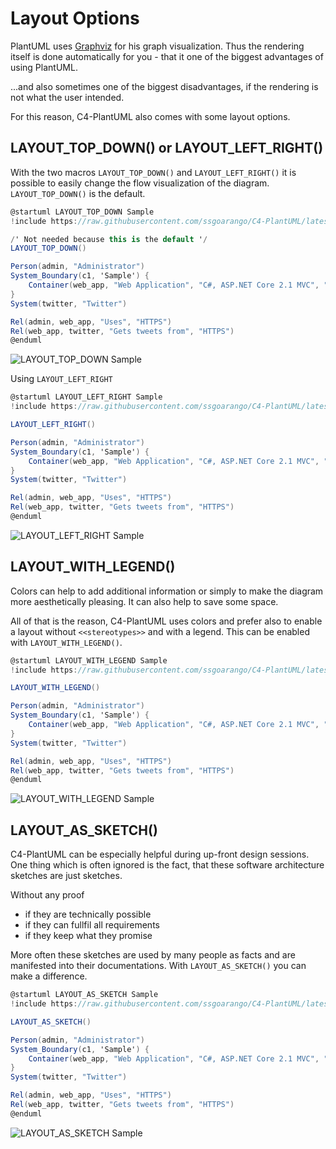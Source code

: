 # Layout Options

PlantUML uses [Graphviz](https://www.graphviz.org/) for his graph visualization. Thus the rendering itself is done automatically for you - that it one of the biggest advantages of using PlantUML.

...and also sometimes one of the biggest disadvantages, if the rendering is not what the user intended.

For this reason, C4-PlantUML also comes with some layout options.

## LAYOUT_TOP_DOWN() or LAYOUT_LEFT_RIGHT()

With the two macros `LAYOUT_TOP_DOWN()` and `LAYOUT_LEFT_RIGHT()` it is possible to easily change the flow visualization of the diagram. `LAYOUT_TOP_DOWN()` is the default.

```csharp
@startuml LAYOUT_TOP_DOWN Sample
!include https://raw.githubusercontent.com/ssgoarango/C4-PlantUML/latest/C4_Container.puml

/' Not needed because this is the default '/
LAYOUT_TOP_DOWN()

Person(admin, "Administrator")
System_Boundary(c1, 'Sample') {
    Container(web_app, "Web Application", "C#, ASP.NET Core 2.1 MVC", "Allows users to compare multiple Twitter timelines")
}
System(twitter, "Twitter")

Rel(admin, web_app, "Uses", "HTTPS")
Rel(web_app, twitter, "Gets tweets from", "HTTPS")
@enduml
```

![LAYOUT_TOP_DOWN Sample](http://www.plantuml.com/plantuml/png/xLXhRziw4ltkNy7hV6W3E8sJFfhDEaRzK1vOnmaiPRDtsy9Wf74iN9aKIBgkTzl_laD9PcGpMa7sRJvT1aWKSURCcI5r-FWa5HLgFejghqYFHrn8VDWhRRNQRm5CGWR46JZNpj0Rdz_WhzxDu6P4ziwJLaCaLosZa3rMnFIStkKmHNIl_ksGe-DQJVuHifWAEYDeHEUHyk2xwaJX8vi1KyJ7No3oPWj1u_imK5Dot6pcti_ezskGaZw26_u7oD7xPjvBWAyeUuo0_BT6iBc82bmjOpZdJAKUnqcFdDA0Bp0vCg6HXDhFF4n72Bx889AoahqFIKlUQ2ZxRJx0psSvjLeFVCu2AfRjzehV1ei2paqhmWQFTqbBtdQv240KlTSZ2YIWSWg1flcA3EYIprMr8OuuCXvqVh-vyyOTT-p-m_5wbxcK7wZ_nwFGoMOy7CVfzdivYobbmKA4IW4ZIip1dY0wko6T0Qdt-2pqYKkP9DTklPRE5JBXNFzfJT2E-3hCcO2WVKy5mtgUjWvrHvlq15050PeB4eJIdqiPSjOW322GH77o0EGRZS90MzL-0nOyfMZoNUNgtToE-pVtG_IB4r-k59yXhXvZXDsq7pZdtdXqTN7faGWcIhk8y76gSXvO-6uwAqAe-l5cZilNCCOCg6mG64Vq0QBzt8TGFplBtjR9sWoaacH-vO3wGS_8vu79vxJtQt44p6m44TKfosaOLqmKNSShJaUD5UZn6ZrJqhDwVP-iZFCTne-SQlAcB9N2AF2dRATuNzZXOKlYTtow8PJjpndyrzQXxcyV7jRNQe3S9eBF6cZ6SsETqRQx6gH-SD2kxvTYcCHiCDl6eAxLhOkV_EkLW_Qs2Tfzcc7hu40pB8UoUPOO6V0rz27W5_Z0nJR5nAoBi7OlwlCrDJ6sB2vYba7kNkHDulrjYgk5rQfmV_VI5cFp1IiWMXow7C9cM9h6HldkjYdVtQsLuDtknIj2Zeie5jCl1R2vtLKgss2Rikabsafli7lXYh5XeWg85eSkW2XXEAXKlj4svTER6pl7qUxr-p_WA5w55IpEenp39bcUoTCEcbn254Fb0nWw6tL8OFb-fhNauFCq309WN_i7ISUQprs9pzqpFgCIdz4pFeCIdq7canmNVHx3AUaG6IOxHCadQa45FYobWjaRDBaLuOoA9O48zC5FdX9lQXcIa16fiRI7EuzZBXGYvfnkWSSOWB9WqrTcU-jeINpE63v1G1GdgYJC5LF00hIbyo04vcCUpZSGomSUB1jwepyboOY7FesIk8opWwStSKAeWP0o359YVAwIPpvP3nx0DuXuh3D1I8fbsVRmVkkCt9lXk7knEhatJzuTV-oQVkTVdZCQTWPZo_33YVunXkxlhkTSv_gFZZwSTFisa6NujwHLlIieE1xhpuUpTji-l9kJhdrVaPYM6dGtJgGR5R5FpisFRxiVpWjFyl0ToJ4QZL-Ginc5Kl8d7VrJI3wT_Y_2sKoO8gflUn_FUytoEhyWPtksbzTvztkK-ollSZnmBfnXlpRLkY5DYhK87e45wTr1xSSPMMluluT6v4VjHsjZPhGp2vBEqiJ4P5TakofvtccZ4crjcAdeEgWnB08rJfXGafPzwVAAE9dGLzN3X725sv0qmxMRYZ8m_H20zCNpg5_O5xQoA8YmoNViV5SLEEUKnuQsaNTBe2ISYUScereX2_Cvs-GDs6x4hGWstsqhNqv-vygNXDlXsj1Gh7XxI3wdViMNVDll0NkSAOhKX2IBK4r3HjJBxGfz4xnW7-XjxFAssUJz7Pty226Hi36Ymf-62id8nie1MQIu-9JUbXxAD5KY5PrCjjyizd3HwrmDdL5kz_RkxKc___vFshsPEhx88ctIATzR_BKyLr-UqScgS8PhnldNBE962spzDATkMw2gtgkJ_7pDYrWL7aRGToUq8VuskTrbtoHKNVcDQqNnDraKoVuivam_vsNVE9KBVcxTU5s-SC0-YQEv9F5souGXMx1CkBQiwnWvPTz5lAzlRuOeYpdnFddVxPut_oJnDjdj9jvxpQGLABR9eL2nF-9vgd_oonJxByL6ApCEbbKs1NwLhcVmlrhNJHv5kfvrlxok5vF3bfqtQJ0BaK2ze_-6KWcgkC0RyCrDkt-4HYwTQILB--hxwPURMxaMy32cSOoMz_10Ed4SXNwogwpZgzvUWtJSspT3nqCN0UJupH6v_cTFztMYY2yacKiafGLGqwPeCfj7AjGXFPHR1OAeS0OHnf98yMT6yhLAEn4dCyFEsWYYLN9FjEuaI1tlqlDkNRJIHgRt2UO2bCH_GV_Hryzvbq_0Wlai-Xy0 "LAYOUT_TOP_DOWN Sample")

Using `LAYOUT_LEFT_RIGHT`

```csharp
@startuml LAYOUT_LEFT_RIGHT Sample
!include https://raw.githubusercontent.com/ssgoarango/C4-PlantUML/latest/C4_Container.puml

LAYOUT_LEFT_RIGHT()

Person(admin, "Administrator")
System_Boundary(c1, 'Sample') {
    Container(web_app, "Web Application", "C#, ASP.NET Core 2.1 MVC", "Allows users to compare multiple Twitter timelines")
}
System(twitter, "Twitter")

Rel(admin, web_app, "Uses", "HTTPS")
Rel(web_app, twitter, "Gets tweets from", "HTTPS")
@enduml
```

![LAYOUT_LEFT_RIGHT Sample](http://www.plantuml.com/plantuml/png/xLfjRziu4lwkNy5rFgG1dCP9NvhD9SRwHMc2Svp0KYwtrnO6ROrZOMLI8Ecwlcl_-mrbcP7D28BaDfzM1c9Pd7dccI7ry0NvGoegr7mMEVkamoCk9Dxi5LwEyri0av01SNlkZTltXvUt-ATpsxiTaBtBv78GoLFBA6IF9J5zjtFLNo5wr_znoV69uyY_GXPJGMS4ZUWyKZvyKwqeV6GpO8gCyG-8hDb2qFWX3DIKd3GQcUSp-kq6fAIFu8N_1NByhf7r4Z1Mb3r6GFxd4BmyH0MkbZ5SSgPM7YT9YvpIW2ymEJAXaGJdHnQc9GHVf119MSdU--HAdcWe-sasm8zdEPsVZ_YS1LGicyqrloqMEPmRLeGj7c-JAtdQvY80aVTSzoYGWCef19hcFkdH9P-hSbqSSMJSQ_rvU-yFMzxG-wVhTwuoAO_e-Az7ePDDURYks-vsCXPJoeA529K2HfIOWpr0T7PzEWDIw_1PE2OUPPBSU3LdDLR8X7FzTJxXUlpeC1S2WkO35GphUNP-f1kQf2E0AWZGN90WbEEvb25dTS800aaK9oCWNsaK1jhA-GrOy9IYoNUTgtzxD-pUFlJHBqvykL8S6OUwZn5ssxxdNlh3mVN7Avz4C57QHOIFKvNnmCAtLwCYXB8lR-guV0L3p83AEe5XH4SG7MHUXDh5HVgqHZP689KazIi6r3TwH3uFJ3wjMh_aHy3C1X1HdRASXd79HD5rkEPqN5-3dcpGCoMzgDKEoDeuss3yo9acRyfIAeo2yPJj5EypEpewb_WUdsq9PVDJ2l_b_4YtDu-EQXirG6uJmMTrDEEPlavfsqrrKZiyRDOE2Z5COZQORMDGD-hMnbV-LUgGUDi4xJRDyFpmK3CiXh9v5XWPy0tqFk0REEAYIZ4nwsAioaLzjgOcHiNY8cOnvAv5tYRUhL9SBQnMXRkxbpOVcozOFj6Sq3P48SFYDBRATr-bVFTtLeBtknSl3pdEevXFtmOev7PVgcozAcNJKxILNc_tmkLZmqJb4yq9NG2Hmx1Ngdo3AkNJYnixny7FgLyEE8fNVWLpyx0nYaaMP_AqWYPN4CLGUWE6paOT4bX-a6ejEVmq3OC0s9VkOTAmuNDVu7F_ZC-Wm6VmZ4-lmAUN-YJRnJ6FuOoqY0oJ5QBa4xMW0c-MKi7iDPhSYN16nP9017hZ9y-8FxKCISY8r5ZQmvl7CHSA4JDETy1Z341PiEqhqxLrj2HZpXZUGK0K9weWp3LJm0AqfVCW13R6FDol89OZ7YphUg4_9KcFXsCQ9N4PPuTFJ-A4K1qXPHYiYF6vIkxvP3Du05yXuh7E124fbgNgvltE7NYt_M7xuthdtZXzU_AXRThTV_lkeD_g3It3zwVwOmozFptVlScq7n-_FsrtRI3ByFVaAdjMaBCzrgyFPysclNatErtxl28nBJHeR-r8jofYxvmR7zwqtr_cxkJX6v9ZD1g-86VJ2uNaJrlwaqj-DVnVXBCPC7bKttG-N7OQnNL-GSxsQ2-ky-xdA0_N_jMmvtvq-rrdgdL3cXIT21w11Qkp0-Vx1TcuyBUFHkIxy_ryQsGqKmko6gM9YSakptPTygpJLYMQsZ1LqKrGOvW7QfmmeIGj-z1bdxYfq9VLmuHmYTEGLOQR9nK5OFec03aMpwD-Pf_PsY8dmZRVeVjDbU1iAuzDtaQkb41XE1FFItgrH1OoSR39ss1LYTiHBBvLArzCVjVA5uQhVcneA9OyFIIVLdxvXtpLru0TpXH5QaAIHQYc8IFgvLQ5OnCyPnteRwtogYpo_e5EumWXaR0nec8y3HMIaVMr0x98SFNTwhJqIAvI9LBHoQJwOh63arxhkkyECgktjszEkzrtFsdrPkhu8fEqIQTuRL5-UlvxUaOdgy8fhkddNpE96osmzTFikcs1AdkkJhBZDIjYPNZOWbwPqBRuM-IgoxwLK7dbDwubnTzaaIVxivWpVP-LVUDKAFZPUUDLySG11oIEvfB4rQO9GpPdcl1iMTSnCig-YtZVtDtsKHOpudtwhjs-RFmayJRPxIRUUutaob5iaqEkOd_0_LJtz9Sfzj-AZLPMFnYhT0ZyAbrFuN-rhfiyB5stUBoyhkUGSwn_672ST0DAWrc8Z6ej_HrA9QZY0e_4jrVnu-CwsVVeB8vW_s3r3cVci0MCXZIE4US1HgGLnr4uJjQNDNpKsQkJbdVtkk_ww2A0dBm-9ZV_wkYsLXJnXIHpYMoq5Ee4jCZDvf4AjOpwABmA157X32AC9P7RZvJTAxLgH9pK31kT0KJhh9vetKkGEjwLxzzvQAMDJEiJp4TG4d-2_j87qLcNFu05yrdqVm00 "LAYOUT_LEFT_RIGHT Sample")

## LAYOUT_WITH_LEGEND()

Colors can help to add additional information or simply to make the diagram more aesthetically pleasing.
It can also help to save some space.

All of that is the reason, C4-PlantUML uses colors and prefer also to enable a layout without `<<stereotypes>>` and with a legend.
This can be enabled with `LAYOUT_WITH_LEGEND()`.

```csharp
@startuml LAYOUT_WITH_LEGEND Sample
!include https://raw.githubusercontent.com/ssgoarango/C4-PlantUML/latest/C4_Container.puml

LAYOUT_WITH_LEGEND()

Person(admin, "Administrator")
System_Boundary(c1, 'Sample') {
    Container(web_app, "Web Application", "C#, ASP.NET Core 2.1 MVC", "Allows users to compare multiple Twitter timelines")
}
System(twitter, "Twitter")

Rel(admin, web_app, "Uses", "HTTPS")
Rel(web_app, twitter, "Gets tweets from", "HTTPS")
@enduml
```
![LAYOUT_WITH_LEGEND Sample](https://www.plantuml.com/plantuml/png/0/xLfjS-8u4lwUglm7BPagCZS9aCmRboBKyk9CKaU0mkHoUpDRbC02N6jRFaaU9hix__tKVW5iRB1ZoCrLhLCLm6frFq-tBBLR-faBp8HZ6aWGBewFYgZrxhnlO4iyt7VEq5V2k4ujT56gb2hGEXV2vbVbyamNSsTScb2pFD0dc6cqgnER6EMrxiT7hZvgKCRXsydE2thyD3Fe61lebT9HxfNkS7JJa_zQlKvlWAvHuUJ6lGgUSbKy6RerUuRseTAwxNgwrRj_ArBrnIK8yDzqoyOCcqWZK-mOOaY-YOQXpooJM09Dv3_2me8BXkr7NHDpT5cfh3UO-DizuHpFYAh_Jj35-qgu8oCJWQsPGT0VnqT8NghKJQXuiiaDjOJNwT9hudEiqONaYgROuEJuw7i4BHPuZFa-L3KOeuj0Zni-TFB1lRnRe33XzjBEzmIcjTgOEfQ6sLEzleGQnPE0lx9X_frxURURb6c49JR0I27IItnED1zU4NNm4tL4Xj4pTQo9W0UYq_Ybzp0SDTIH-WzbsBezVRrETumdlyqO4FNnA8hIRBVMHUROqXPC5u9OI327n8my8Dh59a655ZNr2LAnnT6zAeU-DmhHb5Bug4qfZ4omTCs8Ld_4p9BUlAgLeQ6EMenWGJGfpf2cyud3uPa-GnOX6aU2eZ51Nx6XQo0bIH9B2tZ6aXxs-gDsxx4Bd0MrNGrK22g1wn1ejzzEBHtbPZWQt7sw7O8UWqm5A6BwR2wswIdAUBe3I2TP9XN7-ez3NIS4C7mrJwUl97NCpz0h0u-98R7yn8Xmc8MAg-UpS7rTVEC9l2aMK6WKOuvacwia2ZUzMVa9Ops5zIzMZSkduKhUYSnXRuhrp_8kw7bJ_BLM1h5wUh3WpG4nCFpYSztEvLsfQEHJl93St2-NQsIN4Ruk52HfNtBjVj07NVcTKlXsbr519dChe_62r_kBLIvxVezwlVxPqniul5mkn8p-MB2dhwQCcW2ChWq_ZyL6onagd9_N0MyQFyGgy81kCn6uADvKejERShxBIgPsVfwMJ9B-J8nYxILQx18v4OqfonoYr17QPY9RgB96wjdaQjaYjZU6jIoHQsSE6Qnb6UBMpXsmh0RfmZeugNWR--6LQFKXCws7VWPI3xaPPJDd7vYEVI0-YHOxcGb1LfU1KYStewm6PPvvS5BnDlR3Az7g83CjD_dEm6kGcrHcY_0sS7XU2LRsn6treebkYM4Jbk-zHQeABK6GmC8FTFvvhciQiNvjdyFz5EH1rSDMLGzPL0ssgXfaKTNPggeJgwg8_lQSArGLwYi3jTSTDJ-j5PmgrNUN7vk5zShKluRAeDleZEB4FrJXRrrS_KKTAlTXgOkB3zLcErPfdFZVtUkvHQ_OEWmCH6fvLPXmiSMhMSJKtuwFTZGt8tMFg3-bn7gLflBnRVF3pRPY4VacaLdO6Bq8sgIuHc1N6_2t3JP_ueAO1qOR6ISHa6zR7szQbLI-VH6qISCxdM-3wkQFxDeLnX_VitieVJxU3Mz77UMJqcr30KzEpGJn9KUewCtazEmLz8wF_hn6eKl-7aenzATigaMdYRelWxodtXTAUZgNqe7RmzqYNgcxebvWeefZHCEALzqaDOzWt6gl60Gs2_AjytsNn6PrCbGMzEv2ZMyvGMAEKXSZOsr0WOpm2OktzSNwOla2wSnkCJnIledK13UNWknCOmncOfi1GomArHq_gIalfuyiJ6DjP6Avs-mMmy-BQGwcUujfBjhjyIRfvPRSleAwOMIDwAQnVKQrFOwFQpp5VOHLMYJR0hkJRwQuxcrNIO6DEPlfd8nsRp0bxWKLLcfIlSNwJq8UYvwA-BVN_EzLBPd0DEwwoY3yMlFkRRNTVh_Nrvg9p9wmRX6sjh-SDlCAxoudYcnaO9liOhQaTsQD_n_8_yeSSsQEijkcrptTon7mCXbcAp0NinVjrxrYbyyCEw4eFAopB0ExqErQvDEZZ2mSgG1lXnotK0SkZLkuNjYZYV1shA-7TkdULk4bqrnBub9BR1LUjoQ68sUku4GSmukITohEuOG1O_c0RZyWLpOnp7lorcXfgsGxfW7afIrgkcVEn9oWAJKCxuoKN2C9md9-33NhZBldPwHjPD09DemdKB946MF2NNCdr2PNg86uxZu_oq2LeBNFT5Dw1X5_jhcIZZLjQi5tj91STSkrlfgtv0qEAjtkgcFRb0a0lQx1b-NeT4q5frEnm8m44sMWw3Mo3OVBUPdQXaSx8idzmqB64y2mv3Sv4AGZF5m1MXVF7OH4aytOqNHYJIHnDL26sMIkoq4iYO4HZNmb1eNLe9Jp56EhTz_lTM4n3cK-rVVDvarbpvcFppPt_d1ISQ_4d27AA2Pd-5XjLDlLhTdEZuhshmpdXJ8SLouQdK3E7nqlbGdvvWwS2Qs6VBPrUpkw0sP2AG1lXtpeJ2YdH_y7cL0gb-PuvuwVWewF_5elramTzgiRyAbpmR2WRe8JhI5CBivGKSMcN7UBhrUdmOEaV4768spRKjCZ6QE6RHioom7u1SYSJivGG-sNkifGTf7BwsNf0jt_imLj3KXaE2Ggp3ry31w15TXq3A738ZzSmAbeXeHk4aXsEA3x7W0y5LwprEGB5bnwSERHvxQ2zi1bR_bvEnpsrOAtZxz2ljBqYSXrNom8VC1MSwZFyT7FCZeoPVel "LAYOUT_WITH_LEGEND() Sample")

## LAYOUT_AS_SKETCH()

C4-PlantUML can be especially helpful during up-front design sessions.
One thing which is often ignored is the fact, that these software architecture sketches are just sketches.

Without any proof

* if they are technically possible
* if they can fullfil all requirements
* if they keep what they promise

More often these sketches are used by many people as facts and are manifested into their documentations.
With `LAYOUT_AS_SKETCH()` you can make a difference.

```csharp
@startuml LAYOUT_AS_SKETCH Sample
!include https://raw.githubusercontent.com/ssgoarango/C4-PlantUML/latest/C4_Container.puml

LAYOUT_AS_SKETCH()

Person(admin, "Administrator")
System_Boundary(c1, 'Sample') {
    Container(web_app, "Web Application", "C#, ASP.NET Core 2.1 MVC", "Allows users to compare multiple Twitter timelines")
}
System(twitter, "Twitter")

Rel(admin, web_app, "Uses", "HTTPS")
Rel(web_app, twitter, "Gets tweets from", "HTTPS")
@enduml
```

![LAYOUT_AS_SKETCH Sample](https://www.plantuml.com/plantuml/png/0/xLfjS-8u4lwUglm7BPagCZS9aCmRboBKyk9CKaU0mkHoUpDRbC02N6jRFaaU9hix__tKVW5iRB1ZoCrLhLCLm6frFq-tBBLR-faBp8HZ6aWGBewFYgZrxhnlO4iyt7VEq5V2k4ujT56gb2hGEXV2vbVbyamNSsTScb2pFD0dc6cqgnER6EMrxiT7hZvgKCRXsydE2thyD3Fe61lebT9HxfNkS7JJa_zQlKvlWAvHuUJ6lGgUSbKy6RerUuRseTAwxNgwrRj_ArBrnIK8yDzqoyOCcqWZK-mOOaY-YOQXpooJM09Dv3_2me8BXkr7NHDpT5cfh3UO-DizuHpFYAh_Jj35-qgu8oCJWQsPGT0VnqT8NghKJQXuiiaDjOJNwT9hudEiqONaYgROuEJuw7i4BHPuZFa-L3KOeuj0Zni-TFB1lRnRe33XzjBEzmIcjTgOEfQ6sLEzleGQnPE0lx9X_frxURURb6c49JR0I27IItnED1zU4NNm4tL4Xj4pTQo9W0UYq_Ybzp0SDTIH-WzbsBezVRrETumdlyqO4FNnA8hIRBVMHUROqXPC5u9OI327n8my8Dh59a655ZNr2LAnnT6zAeU-DmhHb5Bug4qfZ4omTCs8Ld_4p9BUlAgLeQ6EMenWGJGfpf2cyud3uPa-GnOX6aU2eZ51Nx6XQo0bIH9B2tZ6aXxs-gDsxx4Bd0MrNGrK22g1wn1ejzzEBHtbPZWQt7sw7O8UWqm5A6BwR2wswIdAUBe3I2TP9XN7-ez3NIS4C7mrJwUl97NCpz0h0u-98R7yn8Xmc8MAg-UpS7rTVEC9l2aMK6WKOuvacwia2ZUzMVa9Ops5zIzMZSkduKhUYSnXRuhrp_8kw7bJ_BLM1h5wUh3WpG4nCFpYSztEvLsfQEHJl93St2-NQsIN4Ruk52HfNtBjVj07NVcTKlXsbr519dChe_62r_kBLIvxVezwlVxPqniul5mkn8p-MB2dhwQCcW2ChWq_ZyL6onagd9_N0MyQFyGgy81kCn6uADvKejERShxBIgPsVfwMJ9B-J8nYxILQx18v4OqfonoYr17QPY9RgB96wjdaQjaYjZU6jIoHQsSE6Qnb6UBMpXsmh0RfmZeugNWR--6LQFKXCws7VWPI3xaPPJDd7vYEVI0-YHOxcGb1LfU1KYStewm6PPvvS5BnDlR3Az7g83CjD_dEm6kGcrHcY_0sS7XU2LRsn6treebkYM4Jbk-zHQeABK6GmC8FTFvvhciQiNvjdyFz5EH1rSDMLGzPL0ssgXfaKTNPggeJgwg8_lQSArGLwYi3jTSTDJ-j5PmgrNUN7vk5zShKluRAeDleZEB4FrJXRrrS_KKTAlTXgOkB3zLcErPfdFZVtUkvHQ_OEWmCH6fvLPXmiSMhMSJKtuwFTZGt8tMFg3-bn7gLflBnRVF3pRPY4VacaLdO6Bq8sgIuHc1N6_2t3JP_ueAO1qOR6ISHa6zR7szQbLI-VH6qISCxdM-3wkQFxDeLnX_VitieVJxU3Mz77UMJqcr30KzEpGJn9KUewCtazEmLz8wF_hn6eKl-7aenzATigaMdYRelWxodtXTAUZgNqe7RmzqYNgcxebvWeefZHCEALzqaDOzWt6gl60Gs2_AjytsNn6PrCbGMzEv2ZMyvGMAEKXSZOsr0WOpm2OktzSNwOla2wSnkCJnIledK13UNWknCOmncOfi1GomArHq_gIalfuyiJ6DjP6Avs-mMmy-BQGwcUujfBjhjyIRfvPRSleAwOMIDwAQnVKQrFOwFQpp5VOHLMYJR0hkJRwQuxcrNIO6DEPlfd8nsRp0bxWKLLcfIlSNwJq8UYvwA-BVN_EzLBPd0DEwwoY3yMlFkRRNTVh_Nrvg9p9wmRX6sjh-SDlCAxoudYcnaO9liOhQaTsQD_n_8_yeSSsQEijkcrptTon7mCXbcAp0NinVjrxrYbyyCEw4eFAopB0ExqErQvDEZZ2mSgG1lXnotK0SkZLkuNjYZYV1shA-7TkdULk4bqrnBub9BR1LUjoQ68sUku4GSmukITohEuOG1O_c0RZyWLpOnp7lorcXfgsGxfW7afIrgkcVEn9oWAJKCxuoKN2C9md9-33NhZBldPwHjPD09DemdKB946MF2NNCdr2PNg86uxZu_oq2LeBNFT5Dw1X5_jhcIZZLjQi5tj91STSkrlfgtv0qEAjtkgcFRb0a0lQx1b-NeT4q5frEnm8m44sMWw3Mo3OVBUPdQXaSx8idzmqB64y2mv3Sv4AGZF5m1MXVF7OH4aytOqNHYJIHnDL26sMIkoq4iYO4HZNmb1eNLe9Jp56EhTz_lTM4n3cK-rVVDvarbpvcFppPt_d1ISQ_4d27AA2Pd-5XjLDlLhTdEZuhshmpdXJ8SLouQdK3E7nqlbGdvvWwS2Qs6VBPrUpkw0sP2AG1lXtpeJ2YdH_y7cL0gb-PuvuuxcNnyv5TwiMRgi5lTW4-T2uO5TTERQ0LXSd66YYesvQfRVBqw2nwav0io7c7RbfeUoHWrRDkGEGw0Bq3UT7A66cg_r5M6iejSN2zB5-Z-doreQq0Qmo5DOUxHO_07hB-cOmWTblZX0iv4CoHqaq2gmm7Tzm3WgV2QfIPViE3IWnEFFhSLj0SkUylFs-6mhnQyNVmLyfMcJqIk-c91u0CscaDzVfQHaUdIVm40 "LAYOUT_AS_SKETCH() Sample")
